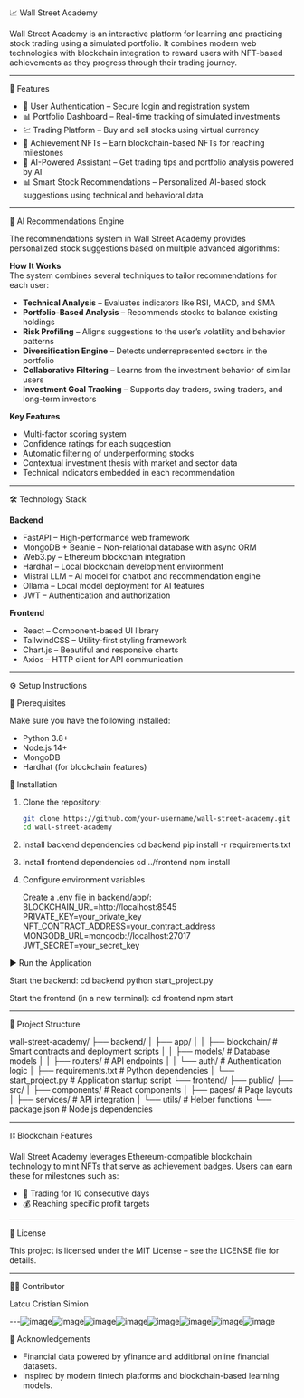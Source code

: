 
📈 Wall Street Academy

Wall Street Academy is an interactive platform for learning and practicing stock trading using a simulated portfolio. It combines modern web technologies with blockchain integration to reward users with NFT-based achievements as they progress through their trading journey.

---

🚀 Features

- 🔐 User Authentication – Secure login and registration system  
- 📊 Portfolio Dashboard – Real-time tracking of simulated investments  
- 💹 Trading Platform – Buy and sell stocks using virtual currency  
- 🏅 Achievement NFTs – Earn blockchain-based NFTs for reaching milestones  
- 🤖 AI-Powered Assistant – Get trading tips and portfolio analysis powered by AI  
- 📊 Smart Stock Recommendations – Personalized AI-based stock suggestions using technical and behavioral data

---

🧠 AI Recommendations Engine

The recommendations system in Wall Street Academy provides personalized stock suggestions based on multiple advanced algorithms:

**How It Works**  
The system combines several techniques to tailor recommendations for each user:

- **Technical Analysis** – Evaluates indicators like RSI, MACD, and SMA  
- **Portfolio-Based Analysis** – Recommends stocks to balance existing holdings  
- **Risk Profiling** – Aligns suggestions to the user’s volatility and behavior patterns  
- **Diversification Engine** – Detects underrepresented sectors in the portfolio  
- **Collaborative Filtering** – Learns from the investment behavior of similar users  
- **Investment Goal Tracking** – Supports day traders, swing traders, and long-term investors

**Key Features**  
- Multi-factor scoring system  
- Confidence ratings for each suggestion  
- Automatic filtering of underperforming stocks  
- Contextual investment thesis with market and sector data  
- Technical indicators embedded in each recommendation

---

🛠️ Technology Stack

**Backend**
- FastAPI – High-performance web framework  
- MongoDB + Beanie – Non-relational database with async ORM  
- Web3.py – Ethereum blockchain integration  
- Hardhat – Local blockchain development environment  
- Mistral LLM – AI model for chatbot and recommendation engine  
- Ollama – Local model deployment for AI features  
- JWT – Authentication and authorization  

**Frontend**
- React – Component-based UI library  
- TailwindCSS – Utility-first styling framework  
- Chart.js – Beautiful and responsive charts  
- Axios – HTTP client for API communication  

---

⚙️ Setup Instructions

🔑 Prerequisites

Make sure you have the following installed:
- Python 3.8+  
- Node.js 14+  
- MongoDB  
- Hardhat (for blockchain features)

🧰 Installation

1. Clone the repository:
   ```bash
   git clone https://github.com/your-username/wall-street-academy.git
   cd wall-street-academy


2. Install backend dependencies
   cd backend
   pip install -r requirements.txt

3. Install frontend dependencies
   cd ../frontend
   npm install

4. Configure environment variables

   Create a .env file in backend/app/:
   BLOCKCHAIN_URL=http://localhost:8545
   PRIVATE_KEY=your_private_key
   NFT_CONTRACT_ADDRESS=your_contract_address
   MONGODB_URL=mongodb://localhost:27017
   JWT_SECRET=your_secret_key

▶️ Run the Application

Start the backend:
cd backend
python start_project.py

Start the frontend (in a new terminal):
cd frontend
npm start

---

📂 Project Structure

wall-street-academy/
├── backend/
│   ├── app/
│   │   ├── blockchain/    # Smart contracts and deployment scripts
│   │   ├── models/        # Database models
│   │   ├── routers/       # API endpoints
│   │   └── auth/          # Authentication logic
│   ├── requirements.txt   # Python dependencies
│   └── start_project.py   # Application startup script
└── frontend/
    ├── public/
    ├── src/
    │   ├── components/    # React components
    │   ├── pages/         # Page layouts
    │   ├── services/      # API integration
    │   └── utils/         # Helper functions
    └── package.json       # Node.js dependencies


---

⛓️ Blockchain Features

Wall Street Academy leverages Ethereum-compatible blockchain technology to mint NFTs that serve as achievement badges. Users can earn these for milestones such as:

- 📅 Trading for 10 consecutive days
- 💰 Reaching specific profit targets


---


📜 License

This project is licensed under the MIT License – see the LICENSE file for details.

---

👨‍💻 Contributor

Latcu Cristian Simion

---![image](https://github.com/user-attachments/assets/bbadda02-23b5-4d47-9c28-0f8a0c5745f5)![image](https://github.com/user-attachments/assets/75c79578-40b3-4e32-8656-ff417e167441)![image](https://github.com/user-attachments/assets/8adfcccb-8786-4f98-84fd-00390a56961c)![image](https://github.com/user-attachments/assets/0675c2b3-62cf-4a1b-a237-85e23b5edb8e)![image](https://github.com/user-attachments/assets/9546f4d5-b03b-4795-985b-1af0ae6f51b4)![image](https://github.com/user-attachments/assets/e42e09af-3f94-4658-bfe1-774de03d10c1)![image](https://github.com/user-attachments/assets/18a7b857-1af1-434e-8b24-55b0053047f9)![image](https://github.com/user-attachments/assets/3478e21e-5c7e-495c-a794-43b268ef6bfe)









🙏 Acknowledgements

- Financial data powered by yfinance and additional online financial datasets.
- Inspired by modern fintech platforms and blockchain-based learning models.
